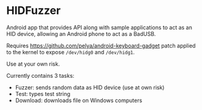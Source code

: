 # HIDFuzzer
Android app that provides API along with sample applications to act as an HID device, allowing an Android phone to act as a BadUSB.

Requires https://github.com/pelya/android-keyboard-gadget patch applied to the kernel to expose `/dev/hidg0` and `/dev/hidg1`.

Use at your own risk.

Currently contains 3 tasks:
- Fuzzer: sends random data as HID device (use at own risk)
- Test: types test string
- Download: downloads file on Windows computers
